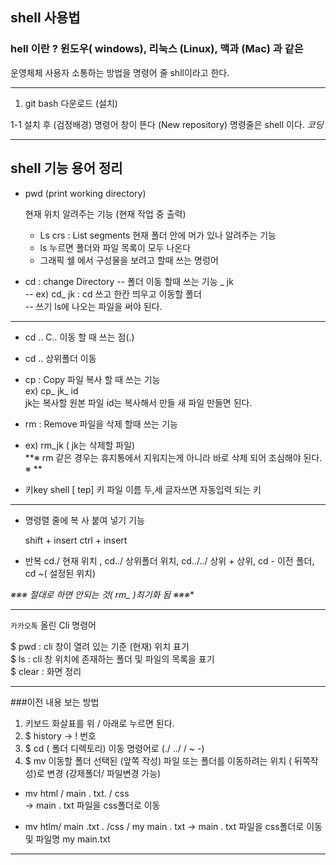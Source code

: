## shell 사용법  
### hell 이란 ? 윈도우( windows), 리눅스 (Linux), 맥과 (Mac) 과 같은  
   운영체체 사용자 소통하는 방법을 명령어 줄 shll이라고 한다.

***

1. git bash 다운로드 (설치)
  
1-1  설치 후 (검정배경) 명령어 창이 뜬다 (New repository)
     명령줄은 shell 이다. *코딩*

---
## shell 기능 용어 정리
-  pwd (print working directory)  

   현재 위치 알려주는 기능 (현재 작업 중 출력)
   
   -  Ls crs : List segments 현재 폴더 안에 머가 있나 알려주는 기능  
   -  ls 누르면 폴더와 파일 목록이 모두 나온다  
   -  그래픽 쉘 에서 구성물을 보려고 할때 쓰는 명렁어 
   
-  cd :  change Directory
--  폴더 이동 할때 쓰는 기능 _ jk  
--  ex) cd_ jk : cd 쓰고 한칸 띄우고 이동할 폴더   
--   쓰기 ls에 나오는 파일을 써야 된다.

___

-  cd .. C.. 이동 할 때 쓰는 점(.)  
-  cd .. 상위폴더 이동   

-  cp : Copy 파일 복사 할 때 쓰는 기능  
        ex) cp_ jk_ id  
        jk는 복사할 원본 파일 id는 복사해서 만들 새 파일 만들면 된다.  
 
-  rm : Remove 파일을 삭제 할때 쓰는 기능 
  - ex) rm_jk ( jk는 삭제할 파일)  
  **※ rm 같은 경우는 휴지통에서 지워지는게 아니라 바로 삭제 되어 조심해야 된다. ※ **  
 
   - 키key shell [ tep] 키 파일 이름 두,세 글자쓰면 자동입력 되는 키  
   
   ___
   
-  명령렬 줄에 복 사 붙여 넣기 기능  

   shift + insert
   ctrl  + insert  
   
-  반복   cd./ 현재 위치 , cd../ 상위폴더 위치, cd../../ 상위 + 상위, cd - 이전 폴더, cd ~( 설정된 위치)  


**※※※ 절대로 하면 안되는 것( rm_* )최기화 됨 ※※※**  

---

`카카오톡` 올린 Cli 명령어  

$ pwd : cli 창이 열려 있는 기준 (현재) 위치 표기  
$ ls : cli 창 위치에 존재하는 폴더 및 파일의 목록을 표기  
$ clear : 화면 정리 

---

###이전 내용 보는 방법
1. 키보드 화살표를 위 / 아래로 누르면 된다.
2. $ history -> ! 번호
3. $ cd ( 폴더 디렉토리) 이동 명령어로 (./ ../ / ~ -) 
4. $ mv 이동할 폴더 선택된 (앞쪽 작성) 파일 또는 폴더를 이동하려는 위치 ( 뒤쪽작성)로 변경 (강제폴더/ 파일변경 가능)
-  mv html / main . txt. / css  
   -> main . txt 파일을 css폴더로 이동  
   
-  mv htlm/ main .txt . /css / my main . txt 
   -> main . txt 파일을 css폴더로 이동 및 파일명 my main.txt
---









  
  
  
  
  
  
  
  
